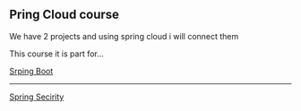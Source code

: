 ## Pring Cloud course

We have 2 projects and using spring cloud i will connect them

This course it is part for...

[Srping Boot](https://github.com/JasonLimonB/springbootMay)

-------------

[Spring Secirity](https://github.com/JasonLimonB/springsecuritycourse)



